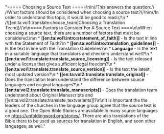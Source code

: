 "===== Choosing a Source Text =====\n\n//This answers the question:// //What factors should be considered when choosing a source text?//\n\n//In order to understand this topic, it would be good to read://\n  * //[[en:ta:vol1:translate:choose_team|Choosing a Translation Team]]//\n\n==== Factors to Consider For A Source Text ====\n\nWhen choosing a source text, there are a number of factors that must be considered:\n\n  * **[[en:ta:vol1:intro:statement_of_faith]]** - Is the text in line with the Statement of Faith?\n  * **[[en:ta:vol1:intro:translation_guidelines]]** - Is the text in line with the Translation Guidelines?\n  * **Language** - Is the text in a suitable language that translators and checkers understand well?\n  * **[[en:ta:vol1:translate:translate_source_licensing]]** - Is the text released under a license that gives sufficient legal freedom?\n  * **[[en:ta:vol1:translate:translate_source_version]]** - Is the text the latest, most updated version?\n  * **[[en:ta:vol2:translate:translate_original]]** - Does the translation team understand the difference between source languages and original languages?\n  * **[[en:ta:vol2:translate:translate_manuscripts]]** - Does the translation team understand about Original Manuscripts and [[en:ta:vol2:translate:translate_textvariants]]?\n\nIt is important the the leaders of the churches in the language group agree that the source text is a good one. The Open Bible Stories are available in many source languages on https://unfoldingword.org/stories/. There are also translations of the Bible there to be used as sources for translation in English, and soon other languages, as well."
